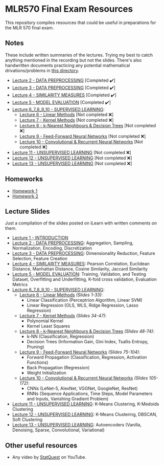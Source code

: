 # MLR570 Final Exam Resources
This repository compiles resources that could be useful in preparations for the MLR 570 final exam.

## Notes 
These include written summaries of the lectures. Trying my best to catch anything mentioned in the recording but not the slides. There's also handwritten documents practicing any potential mathematical drivations/problems in [this directory](https://github.com/lujain-khalil/MLR570-Final/blob/main/Notes/Practice).

- [Lecture 2 - DATA PREPROCESSING](https://github.com/lujain-khalil/MLR570-Final/blob/main/Notes/Lecture%202.md) \[Completed :heavy_check_mark:\]
- [Lecture 3 - DATA PREPROCESSING](https://github.com/lujain-khalil/MLR570-Final/blob/main/Notes/Lecture%203.md) \[Completed :heavy_check_mark:\]
- [Lecture 4 - SIMILARITY MEASURES](https://github.com/lujain-khalil/MLR570-Final/blob/main/Notes/Lecture%204.md) \[Completed :heavy_check_mark:\]
- [Lecture 5 - MODEL EVALUATION](https://github.com/lujain-khalil/MLR570-Final/blob/main/Notes/Lecture%205.md) \[Completed :heavy_check_mark:\]
- [Lecture 6_7_8_9_10 - SUPERVISED LEARNING](): 
    - [Lecture 6 - Linear Methods]() \[Not completed :x:\]
    - [Lecture 7 - Kernel Methods]() \[Not completed :x:\]
    - [Lecture 8 - k-Nearest Neighbours & Decision Trees]() \[Not completed :x:\]
    - [Lecture 9 - Feed-Forward Neural Networks]() \[Not completed :x:\]
    - [Lecture 10 - Convolutional & Recurrent Neural Networks]() \[Not completed :x:\]
- [Lecture 11 - UNSUPERVISED LEARNING]() \[Not completed :x:\]
- [Lecture 12 - UNSUPERVISED LEARNING]() \[Not completed :x:\]
- [Lecture 13 - UNSUPERVISED LEARNING]() \[Not completed :x:\]

## Homeworks

- [Homework 1](https://github.com/lujain-khalil/MLR570-Final/tree/main/Homeworks/Homework%201)
- [Homework 2](https://github.com/lujain-khalil/MLR570-Final/tree/main/Homeworks/Homework%202)

## Lecture Slides 
Just a compilation of the slides posted on iLearn with written comments on them.

- [Lecture 1 - INTRODUCTION](https://github.com/lujain-khalil/MLR570-Final/blob/main/Lecture%20Slides/Lecture%201.pdf) 
- [Lecture 2 - DATA PREPROCESSING](https://github.com/lujain-khalil/MLR570-Final/blob/main/Lecture%20Slides/Lecture%202.pdf): Aggregation, Sampling, Normalization, Encoding, Discretization
- [Lecture 3 - DATA PREPROCESSING](https://github.com/lujain-khalil/MLR570-Final/blob/main/Lecture%20Slides/Lecture%203.pdf): Dimensionality Reduction, Feature Selection, Feature Creation
- [Lecture 4 - SIMILARITY MEASURES](https://github.com/lujain-khalil/MLR570-Final/blob/main/Lecture%20Slides/Lecture%204.pdf): Pearson Correlation, Euclidean Distance, Manhattan Distance, Cosine Similarity, Jaccard Similarity
- [Lecture 5 - MODEL EVALUATION](https://github.com/lujain-khalil/MLR570-Final/blob/main/Lecture%20Slides/Lecture%205.pdf): Training, Validation, and Testing Dataset, Overfitting and Underfitting, K-fold cross validation, Evaluation Metrics
- [Lecture 6_7_8_9_10 - SUPERVISED LEARNING](https://github.com/lujain-khalil/MLR570-Final/blob/main/Lecture%20Slides/Lecture%206_7_8_9/Lecture%206_7_8_9_10%20Full.pdf): 
    - [Lecture 6 - Linear Methods](https://github.com/lujain-khalil/MLR570-Final/blob/main/Lecture%20Slides/Lecture%206_7_8_9/Lecture%206.pdf)  _(Slides 1-33)_:
        - Linear Classification (Perceptrion Algorithm, Linear SVM)
        - Linear Regression (OLS, WLS, Ridge Regression, Lasso Regression)
    - [Lecture 7 - Kernel Methods](https://github.com/lujain-khalil/MLR570-Final/blob/main/Lecture%20Slides/Lecture%206_7_8_9/Lecture%207.pdf) _(Slides 34-47)_: 
        - Polynomial Kernel
        - Kernel Least Squares 
    - [Lecture 8 - k-Nearest Neighbours & Decision Trees](https://github.com/lujain-khalil/MLR570-Final/blob/main/Lecture%20Slides/Lecture%206_7_8_9/Lecture%208.pdf) _(Slides 48-74)_: 
        - k-NN (Classification, Regression)
        - Decision Trees (Information Gain, Gini Index, Tsallis Entropy, Pruning) 
    - [Lecture 9 - Feed-Forward Neural Networks](https://github.com/lujain-khalil/MLR570-Final/blob/main/Lecture%20Slides/Lecture%206_7_8_9/Lecture%209.pdf) _(Slides 75-104)_: 
        - Forward Propagation (Classification, Regression, Activation Functions)
        - Back Propagation (Regression)
        - Weight Initialization
    - [Lecture 10 - Convolutional & Recurrent Neural Networks](https://github.com/lujain-khalil/MLR570-Final/blob/main/Lecture%20Slides/Lecture%206_7_8_9/Lecture%2010.pdf) _(Slides 105-172)_:
        - CNNs (LeNet-5, AlexNet, VGGNet, GoogleNet, ResNet)
        - RNNs (Sequence Applications, Time Steps, Model Parameters and Inputs, Vanishing Gradient Problem)
- [Lecture 11 - UNSUPERVISED LEARNING](https://github.com/lujain-khalil/MLR570-Final/blob/main/Lecture%20Slides/Lecture%2011.pdf): K-Means Clustering, K-Medoids Clustering
- [Lecture 12 - UNSUPERVISED LEARNING](https://github.com/lujain-khalil/MLR570-Final/blob/main/Lecture%20Slides/Lecture%2012.pdf): K-Means Clustering, DBSCAN, Soft Clustering
- [Lecture 13 - UNSUPERVISED LEARNING](https://github.com/lujain-khalil/MLR570-Final/blob/main/Lecture%20Slides/Lecture%2013.pdf): Autoencoders (Vanilla, Denoising, Sparse, Convolutional, Variational)

## Other useful resources 
- Any video by [StatQuest](https://www.youtube.com/channel/UCtYLUTtgS3k1Fg4y5tAhLbw) on YouTube.